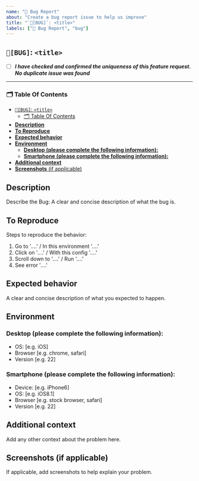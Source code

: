 ```yaml
---
name: "🐞 Bug Report"
about: "Create a bug report issue to help us improve"
title: "`🐞[BUG]`: <title>"
labels: ["🐞 Bug Report", "bug"]
---
```


## `🐞[BUG]`: `<title>`

- [ ] **_I have checked and confirmed the uniqueness of this feature request. No duplicate issue was found_**

---

### 🗂️ Table Of Contents

- [`🐞[BUG]`: `<title>`](#bug-title)
  - [🗂️ Table Of Contents](#️-table-of-contents)
- [**Description**](#description)
- [**To Reproduce**](#to-reproduce)
- [**Expected behavior**](#expected-behavior)
- [**Environment**](#environment)
  - [**Desktop (please complete the following information):**](#desktop-please-complete-the-following-information)
  - [**Smartphone (please complete the following information):**](#smartphone-please-complete-the-following-information)
- [**Additional context**](#additional-context)
- [**Screenshots** (if applicable)](#screenshots-if-applicable)

## **Description**

<!--- Describe the Bug: A clear and concise description of what the bug is. -->

Describe the Bug: A clear and concise description of what the bug is.

## **To Reproduce**

Steps to reproduce the behavior:

1. Go to '....' / In this environment '....'
2. Click on '....' / With this config '....'
3. Scroll down to '....' / Run '....'
4. See error '....'

## **Expected behavior**

A clear and concise description of what you expected to happen.

## **Environment**

### **Desktop (please complete the following information):**

- OS: [e.g. iOS]
- Browser [e.g. chrome, safari]
- Version [e.g. 22]

### **Smartphone (please complete the following information):**

- Device: [e.g. iPhone6]
- OS: [e.g. iOS8.1]
- Browser [e.g. stock browser, safari]
- Version [e.g. 22]

## **Additional context**

<!--- Add any additional information or context about the problem here. -->

Add any other context about the problem here.

## **Screenshots** (if applicable)

If applicable, add screenshots to help explain your problem.
